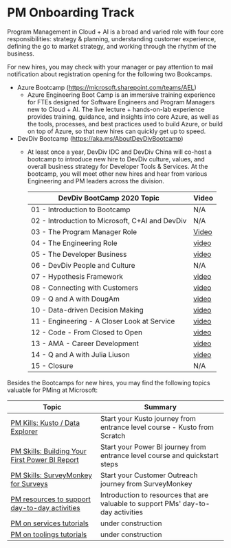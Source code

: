 # PM Onboarding Track

Program Management in Cloud + AI is a broad and varied role with four core responsibilities: strategy & planning, understanding customer experience, defining the go to market strategy, and working through the rhythm of the business. 

For new hires, you may check with your manager or pay attention to mail notification about registration opening for the following two Bookcamps. 

- Azure Bootcamp (https://microsoft.sharepoint.com/teams/AEL)
    - Azure Engineering Boot Camp is an immersive training experience for FTEs designed for Software Engineers and Program Managers new to Cloud + AI. The live lecture + hands-on-lab experience provides training, guidance, and insights into core Azure, as well as the tools, processes, and best practices used to build Azure, or build on top of Azure, so that new hires can quickly get up to speed. 
- DevDiv Bootcamp (https://aka.ms/AboutDevDivBootcamp)
    - At least once a year, DevDiv IDC and DevDiv China will co-host a bootcamp to introduce new hire to DevDiv culture, values, and overall business strategy for Developer Tools & Services. At the bootcamp, you will meet other new hires and hear from various Engineering and PM leaders across the division.

        |DevDiv BootCamp 2020 Topic|Video|
        |-----|-----|
        |01 - Introduction to Bootcamp|N/A|
        |02 - Introduction to Microsoft, C+AI and DevDiv|N/A|
        |03 - The Program Manager Role|[Video](https://web.microsoftstream.com/video/10f7a3ff-0400-9fb2-7171-f1eb1d915a5d)|
        |04 - The Engineering Role|[video](https://web.microsoftstream.com/video/475da1ff-0400-9fb2-6355-f1eb1d9fdf10)|
        |05 - The Developer Business|[video](https://web.microsoftstream.com/video/a438a4ff-0400-9fb2-8eaf-f1eb1d9f3531)|
        |06 - DevDiv People and Culture|N/A|
        |07 - Hypothesis Framework|[video](https://web.microsoftstream.com/video/a438a4ff-0400-9fb2-8751-f1eb1e4ed9d3)|
        |08 - Connecting with Customers|[video](https://web.microsoftstream.com/video/7813a4ff-0400-9fb2-bb2e-f1eb1e5612b5)|
        |09 - Q and A with DougAm|[video](https://web.microsoftstream.com/video/6715a4ff-0400-9fb2-1d04-f1eb1e664a01)|
        |10 - Data-driven Decision Making|[video](https://web.microsoftstream.com/video/8855a1ff-0400-9fb5-ffc0-f1eb1e71267d)|
        |11 - Engineering - A Closer Look at Service|[video](https://web.microsoftstream.com/video/43f7a3ff-0400-9fb2-cdc6-f1eb1f15f05b)|
        |12 - Code - From Closed to Open|[video](https://web.microsoftstream.com/video/43f7a3ff-0400-9fb2-679f-f1eb1f1e7bfe)|
        |13 - AMA - Career Development|[video](https://web.microsoftstream.com/video/43f7a3ff-0400-9fb2-7325-f1eb1f3e8881)|
        |14 - Q and A with Julia Liuson|[video](https://web.microsoftstream.com/video/475da1ff-0400-9fb2-58a6-f1eb1f3dfe76)|
        |15 - Closure|N/A|


Besides the Bootcamps for new hires, you may find the following topics valuable for PMing at Microsoft:

| Topic | Summary |
| -- | -- |
| [PM Kills: Kusto / Data Explorer](./PM%20track/pm-kusto.md) | Start your Kusto journey from entrance level course - Kusto from Scratch |
| [PM Skills: Building Your First Power BI Report](./PM%20track/pm-powerbi.md) | Start your Power BI journey from entrance level course and quickstart steps |
| [PM Skills: SurveyMonkey for Surveys](./PM%20track/pm-surveymonkey.md) | Start your Customer Outreach journey from SurveyMonkey |
| [PM resources to support day-to-day activities](./PM%20track/pm-resources.md) | Introduction to resources that are valuable to support PMs' day-to-day activities |
| [PM on services tutorials](./PM%20track/pm-on-services.md) | under construction |
| [PM on toolings tutorials](./PM%20track/pm-on-toolings.md) | under construction |


